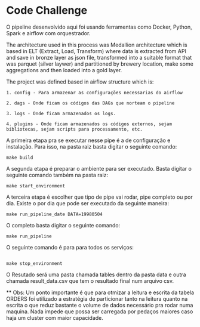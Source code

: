 # Code Challenge

O pipeline desenvolvido aqui foi usando ferramentas como Docker, Python, Spark e airflow com orquestrador.

The architecture used in this process was Medallion architecture which is based in ELT (Extract, Load, Transform) where data is extracted from API and save in bronze layer as json file, transformed into a suitable format that was parquet (silver laywer) and partitioned by brewery location, make some aggregations and then loaded into a gold layer.

The project was defined based in airflow structure which is:

    1. config - Para armazenar as configurações necessarias do airflow

    2. dags - Onde ficam os códigos das DAGs que norteam o pipeline 

    3. logs - Onde ficam armazenados os logs.

    4. plugins - Onde ficam armazenados os códigos externos, sejam bibliotecas, sejam scripts para processamento, etc.



A primeira etapa pra se executar nesse pipe é a de configuração e instalação. Para isso, na pasta raiz basta digitar o seguinte comando:

```
make build

```

A segunda etapa é preparar o ambiente para ser executado. Basta digitar o seguinte comando também na pasta raiz:

```
make start_environment

```

A terceira etapa é escolher que tipo de pipe vai rodar, pipe completo ou por dia. Existe o por dia que pode ser executado da seguinte maneira:

```
make run_pipeline_date DATA=19980504

```

O completo basta digitar o seguinte comando:

```
make run_pipeline

```

O seguinte comando é para para todos os serviços:

```

make stop_environment

```


O Resutado será uma pasta chamada tables dentro da pasta data e outra chamada result_data.csv que tem o resultado final num arquivo csv.


** Obs: Um ponto importante é que para otmizar a leitura e escrita da tabela ORDERS foi utilizado a estratégia de particionar tanto na leitura quanto na escrita o que reduz bastante o volume de dados necessário pra rodar numa maquina. Nada impede que possa ser carregada por pedaços maiores caso haja um cluster com maior capacidade.

